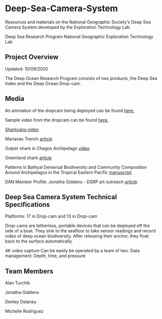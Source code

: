 # Deep-Sea-Camera-System
Resources and materials on the National Geographic Society's Deep Sea Camera System developed by the Exploration Technology Lab.

Deep Sea Research Program
National Geographic Exploration Technology Lab

## Project Overview
Updated: 10/09/2020

The Deep Ocean Research Program consists of two products, the Deep Sea Index and the Deep Ocean Drop-cam. 

## Media
An animation of the dropcam being deployed can be found [here.](https://vimeo.com/238944280/e0f4d67af1)

Sample video from the dropcam can be found [here.](https://vimeo.com/329863940/b3dda52cdf)

[Sharkcano video](https://video.nationalgeographic.com/video/expedition-raw/0000014e-6f82-d37e-a7de-ef83793b0000)

Marianas Trench [article](https://news.nationalgeographic.com/news/2011/10/111026-deepest-mariana-trench-giant-amoebas-science-oceans/)

Gulper shark in Chagos Archipelago [video](https://video.nationalgeographic.com/video/news/0000014c-c919-df45-a76e-df79d0680000)

Greenland shark [article](https://news.nationalgeographic.com/news/2014/12/141216-greenland-shark-video-franz-josef-land-exploration-science/)

Patterns in Bathyal Demersal Biodiversity and Community Composition Around Archipelagos in the Tropical Eastern Pacific [manuscript](https://www.frontiersin.org/articles/10.3389/fmars.2019.00388/full)

DAN Member Profile: Jonatha Giddens - DSRP art outreach [article](http://www.alertdiver.com/Jonatha-Giddens)

## Deep Sea Camera System Technical Specifications
Platforms: 17 in Drop-cam and 13 in Drop-cam

Drop-cams are tetherless, portable devices that can be deployed off the side of a boat. They sink to the seafloor to take sensor readings and record video of deep ocean biodiversity. After releasing their anchor, they float back to the surface automatically. 

4K video capture
Can be easily be operated by a team of two.
Data management: Depth, time, and pressure

## Team Members
Alan Turchik

Jonatha Giddens

Denley Delaney

Michelle Rodriguez




